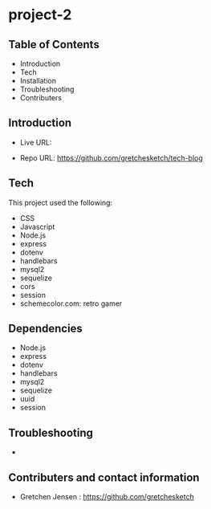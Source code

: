 # project-2
Table of Contents
-------------------------------------------------------------------------------------------------------

 * Introduction
 * Tech
 * Installation
 * Troubleshooting
 * Contributers



 Introduction
----------------------------------------------------------------------------------------------------------



    

 * Live URL: 

 * Repo URL: https://github.com/gretchesketch/tech-blog



Tech
------------------------------------------------------------------------------------------

This project used the following:

 * CSS
 * Javascript
 * Node.js
 * express
 * dotenv
 * handlebars
 * mysql2
 * sequelize
 * cors
 * session
 * schemecolor.com: retro gamer


Dependencies
--------------------------------------------------------------------------------------------
 
 * Node.js
 * express
 * dotenv
 * handlebars
 * mysql2
 * sequelize
 * uuid
 * session


 Troubleshooting
----------------------------------------------------------------------------------------

* 




 Contributers and contact information
----------------------------------------------------------------------------------------
 
 * Gretchen Jensen : https://github.com/gretchesketch








 <!-- ![img](assets\team-generator_nodePrompt_screenShot.jpg "node prompt image")
 ![img](assets\team-generator_GeneratedLivePage_screenShot.jpg "generated live page image")
 ![img](assets\team-generator_runAndPassTests_screenShot.jpg "running tests image") -->